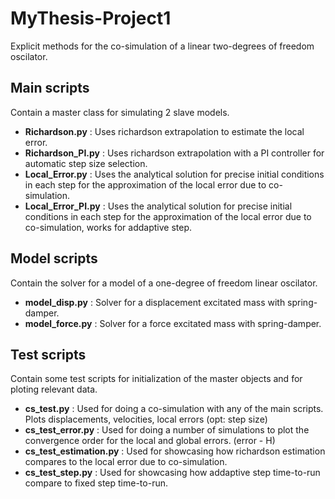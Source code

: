 # MyThesis-Project1
Explicit methods for the co-simulation of a linear two-degrees of freedom oscilator.

## Main scripts
Contain a master class for simulating 2 slave models.
* **Richardson.py** : Uses richardson extrapolation to estimate the local error.
* **Richardson_PI.py** : Uses richardson extrapolation with a PI controller for automatic step size selection.
* **Local_Error.py** : Uses the analytical solution for precise initial conditions in each step for the approximation of the local error due to co-simulation.
* **Local_Error_PI.py** : Uses the analytical solution for precise initial conditions in each step for the approximation of the local error due to co-simulation, works for addaptive step.

## Model scripts
Contain the solver for a model of a one-degree of freedom linear oscilator.
* **model_disp.py** : Solver for a displacement excitated mass with spring-damper.
* **model_force.py** : Solver for a force excitated mass with spring-damper.

## Test scripts
Contain some test scripts for initialization of the master objects and for ploting relevant data.
* **cs_test.py** : Used for doing a co-simulation with any of the main scripts. Plots displacements, velocities, local errors (opt: step size)
* **cs_test_error.py** : Used for doing a number of simulations to plot the convergence order for the local and global errors. (error - H)
* **cs_test_estimation.py** : Used for showcasing how richardson estimation compares to the local error due to co-simulation.
* **cs_test_step.py** : Used for showcasing how addaptive step time-to-run compare to fixed step time-to-run.
